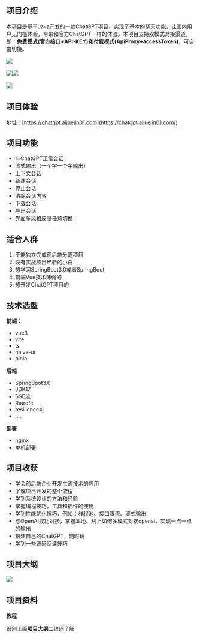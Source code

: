
## 项目介绍

本项目是基于Java开发的一款ChatGPT项目，实现了基本的聊天功能，让国内用户无门槛体验，带来和官方ChatGPT一样的体验。本项目支持双模式对接渠道，即：**免费模式(官方接口+API-KEY)**和**付费模式(ApiProxy+accessToken)**，可自由切换。

​![](https://article-images.zsxq.com/Fkrri1oR8OfdvIR1k-Cb68Ho33Ja)​

​![](https://article-images.zsxq.com/FuzIt3qr_x5DvKgNLAueQmj21g_6)![](https://article-images.zsxq.com/Fo__IjRnqbngQUL-DCR6XTnSRN98)​

​![](https://article-images.zsxq.com/FtyJPzScyX21batGM47IUskGcx9g)​

## 项目体验

地址：[https://chatgpt.aijuejin01.com](https://chatgpt.aijuejin01.com/)

## 项目功能

* 与ChatGPT正常会话
* 流式输出（一个字一个字输出）
* 上下文会话
* 新建会话
* 停止会话
* 清除会话内容
* 下载会话
* 导出会话
* 界面多风格皮肤任意切换

## **适合人群**

1. 不能独立完成前后端分离项目
2. 没有实战项目经验的小白
3. 想学习SpringBoot3.0或者SpringBoot
4. 前端Vue技术薄弱的
5. 想开发ChatGPT项目的

## 技术选型

**前端：**

* vue3
* vite
* ts
* naive-ui
* pinia

**后端**

* SpringBoot3.0
* JDK17
* SSE流
* Retrofit
* resilience4j
* .....

**部署**

* nginx
* 单机部署

## 项目收获

* 学会前后端企业开发主流技术的应用
* 了解项目开发的整个流程
* 学到系统设计的方法和经验
* 掌握编程技巧，工具和插件的使用
* 学到性能优化技巧，例如：线程池、接口限流、流式输出
* 与OpenAI成功对接，掌握本地、线上如何多模式对接openai，实现一点一点的输出
* 搭建自己的ChatGPT，随时玩
* 学到一些源码阅读技巧

## 项目大纲

​![](https://article-images.zsxq.com/FkvWD-sIvRiFZuKg7PsI0bbnfPGz)​

## 项目资料

**教程**

识别上面**项目大纲**二维码了解

‍
